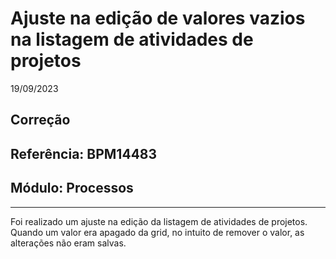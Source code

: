 # Ajuste na edição de valores vazios na listagem de atividades de projetos
19/09/2023
## Correção
## Referência: BPM14483
## Módulo: Processos
***

Foi realizado um ajuste na edição da listagem de atividades de projetos. Quando um valor era apagado da grid, no intuito de remover o valor, as alterações não eram salvas.